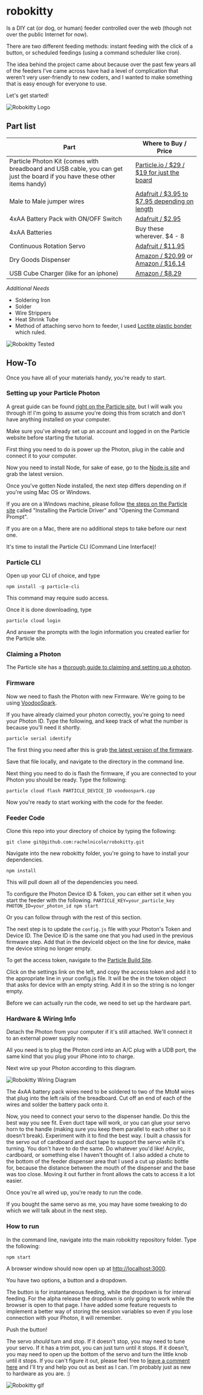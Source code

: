 # robokitty
Is a DIY cat (or dog, or human) feeder controlled over the web (though not over
the public Internet for now).

There are two different feeding methods: instant feeding with the click of a button, or scheduled feedings (using a command scheduler like cron).

The idea behind the project came about because over the past few years all of the feeders I've came across have had a level of complication that weren't very user-friendly to new coders, and I wanted to make something that is easy enough for everyone to use.

Let's get started!

![Robokitty Logo](robokitty-logo.jpg)


## Part list

| Part  | Where to Buy / Price |
| ------------- | ------------- |
| Particle Photon Kit (comes with breadboard and USB cable, you can get just the board if you have these other items handy)  | [Particle.io / $29 / $19 for just the board](https://store.particle.io/)  |
| Male to Male jumper wires  | [Adafruit / $3.95 to $7.95 depending on length](http://www.adafruit.com/search?q=male+male+jumper&b=1)  |
| 4xAA Battery Pack with ON/OFF Switch  | [Adafruit / $2.95](https://www.adafruit.com/products/830)  |
| 4xAA Batteries  | Buy these wherever. $4 - 8  |
| Continuous Rotation Servo  | [Adafruit / $11.95](https://www.adafruit.com/products/154)  |
| Dry Goods Dispenser | [Amazon / $20.99](http://www.amazon.com/Zevro-KCH-06114-Dispenser-Black-Chrome/dp/B00013K8O4/) or [Amazon / $16.14](http://www.amazon.com/Portion-Control-Compact-Edition-Dispenser/dp/B009Q8PZMK)  |
| USB Cube Charger (like for an iphone) | [Amazon / $8.29](http://www.amazon.com/Apple-Authentic-Adapter-iPhone-Touch/dp/B010NYA6VK/ref=sr_1_5?ie=UTF8&qid=1448330240&sr=8-5&keywords=usb+cube+charger)  |

*Additional Needs*
* Soldering Iron
* Solder
* Wire Strippers
* Heat Shrink Tube
* Method of attaching servo horn to feeder, I used [Loctite plastic bonder](http://www.loctiteproducts.com/p/epxy_plstc_s/overview/Loctite-Epoxy-Plastic-Bonder.htm) which ruled.

![Robokitty Tested](tested-approved.png)

## How-To

Once you have all of your materials handy, you're ready to start.

### Setting up your Particle Photon

A great guide can be found [right on the Particle site](https://docs.particle.io/guide/getting-started/connect/photon/), but I will walk you through it! I'm going to assume you're doing this from scratch and don't have anything installed on your computer.

Make sure you've already set up an account and logged in on the Particle website before starting the tutorial.

First thing you need to do is power up the Photon, plug in the cable and connect it to your computer.

Now you need to install Node, for sake of ease, go to the [Node.js site](https://nodejs.org/) and grab the latest version.

Once you've gotten Node installed, the next step differs depending on if you're using Mac OS or Windows.

If you are on a Windows machine, please follow [the steps on the Particle site](https://docs.particle.io/guide/getting-started/connect/photon/#installing-the-particle-driver) called "Installing the Particle Driver" and "Opening the Command Prompt".

If you are on a Mac, there are no additional steps to take before our next one.

It's time to install the Particle CLI (Command Line Interface)! 

### Particle CLI

Open up your CLI of choice, and type 

```
npm install -g particle-cli
```

This command may require sudo access.

Once it is done downloading, type 

```
particle cloud login
```

And answer the prompts with the login information you created earlier for the Particle site.


### Claiming a Photon

The Particle site has a [thorough guide to claiming and setting up a photon](https://docs.particle.io/guide/getting-started/connect/photon/#connecting-your-device).


### Firmware
Now we need to flash the Photon with new Firmware. We're going to be using [VoodooSpark](https://github.com/voodootikigod/voodoospark).

If you have already claimed your photon correctly, you're going to need your Photon ID. Type the following, and keep track of what the number is because you'll need it shortly.

```
particle serial identify
```

The first thing you need after this is grab [the latest version of the firmware](https://github.com/voodootikigod/voodoospark/blob/master/firmware/voodoospark.cpp).

Save that file locally, and navigate to the directory in the command line.

Next thing you need to do is flash the firmware, if you are connected to your Photon you should be ready. Type the following:

```
particle cloud flash PARTICLE_DEVICE_ID voodoospark.cpp
```

Now you're ready to start working with the code for the feeder.

### Feeder Code

Clone this repo into your directory of choice by typing the following:

```
git clone git@github.com:rachelnicole/robokitty.git
```

Navigate into the new robokitty folder, you're going to have to install your dependencies.

```
npm install
```

This will pull down all of the dependencies you need.

To configure the Photon Device ID & Token, you can either set it when you start the feeder with the following.
```PARTICLE_KEY=your_particle_key PHOTON_ID=your_photon_id npm start```

Or you can follow through with the rest of this section.

The next step is to update the `config.js` file with your Photon's Token and Device ID. The Device ID is the same one that you had used in the previous firmware step. Add that in the deviceId object on the line for device, make the device string no longer empty.

To get the access token, navigate to the [Particle Build Site](https://build.particle.io/).

Click on the settings link on the left, and copy the access token and add it to the appropriate line in your config.js file. It will be the in the token object that asks for device with an empty string. Add it in so the string is no longer empty.

Before we can actually run the code, we need to set up the hardware part.

### Hardware & Wiring Info

Detach the Photon from your computer if it's still attached. We'll connect it to an external power supply now.

All you need is to plug the Photon cord into an A/C plug with a UDB port, the same kind that you plug your iPhone into to charge.

Next wire up your Photon according to this diagram.

![Robokitty Wiring Diagram](robokitty_wiring.png)

The 4xAA battery pack wires need to be soldered to two of the MtoM wires that plug into the left rails of the breadboard. Cut off an end of each of the wires and solder the battery pack onto it.

Now, you need to connect your servo to the dispenser handle. Do this the best way you see fit. Even duct tape will work, or you can glue your servo horn to the handle (making sure you keep them parallel to each other so it doesn't break). Experiment with it to find the best way. I built a chassis for the servo out of cardboard and duct tape to support the servo while it's turning. You don't have to do the same. Do whatever you'd like! Acrylic, cardboard, or something else I haven't thought of. I also added a chute to the bottom of the feeder dispenser area that I used a cut up plastic bottle for, because the distance between the mouth of the dispenser and the base was too close. Moving it out further in front allows the cats to access it a lot easier.

Once you're all wired up, you're ready to run the code.

If you bought the same servo as me, you may have some tweaking to do which we will talk about in the next step.


### How to run 

In the command line, navigate into the main robokitty repository folder. Type the following:

```
npm start
```

A browser window should now open up at [http://localhost:3000](http://localhost:3000).

You have two options, a button and a dropdown. 

The button is for instantaneous feeding, while the dropdown is for interval feeding. For the alpha release the dropdown is only going to work while the browser is open to that page. I have added some feature requests to implement a better way of storing the session variables so even if you lose connection with your Photon, it will remember. 

Push the button! 

The servo *should* turn and stop. If it doesn't stop, you may need to tune your servo. If it has a trim pot, you can just turn until it stops. If it doesn't, you may need to open up the bottom of the servo and turn the little knob until it stops. If you can't figure it out, please feel free to [leave a comment here](https://github.com/rachelnicole/robokitty/issues/25) and I'll try and help you out as best as I can. I'm probably just as new to hardware as you are. :)

![Robokitty gif](robokitty-in-action.gif)
